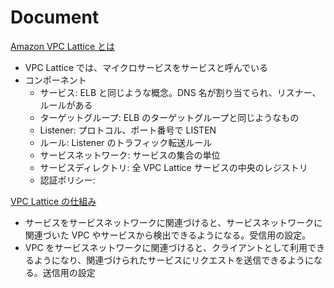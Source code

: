 
# Document

[Amazon VPC Lattice とは](https://docs.aws.amazon.com/ja_jp/vpc-lattice/latest/ug/what-is-vpc-lattice.html)

* VPC Lattice では、マイクロサービスをサービスと呼んでいる
* コンポーネント
  * サービス: ELB と同じような概念。DNS 名が割り当てられ、リスナー、ルールがある
  * ターゲットグループ: ELB のターゲットグループと同じようなもの
  * Listener: プロトコル、ポート番号で LISTEN
  * ルール: Listener のトラフィック転送ルール
  * サービスネットワーク: サービスの集合の単位
  * サービスディレクトリ: 全 VPC Lattice サービスの中央のレジストリ
  * 認証ポリシー: 


[VPC Lattice の仕組み](https://docs.aws.amazon.com/ja_jp/vpc-lattice/latest/ug/how-it-works.html)

* サービスをサービスネットワークに関連づけると、サービスネットワークに関連づいた VPC やサービスから検出できるようになる。受信用の設定。
* VPC をサービスネットワークに関連づけると、クライアントとして利用できるようになり、関連づけられたサービスにリクエストを送信できるようになる。送信用の設定


